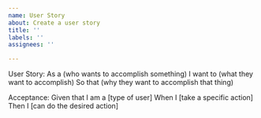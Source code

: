 ```yaml
---
name: User Story
about: Create a user story
title: ''
labels: ''
assignees: ''

---
```


User Story:
As a (who wants to accomplish something)
I want to (what they want to accomplish)
So that (why they want to accomplish that thing)

Acceptance:
Given that I am a [type of user] 
When I [take a specific action]
Then I [can do the desired action]

